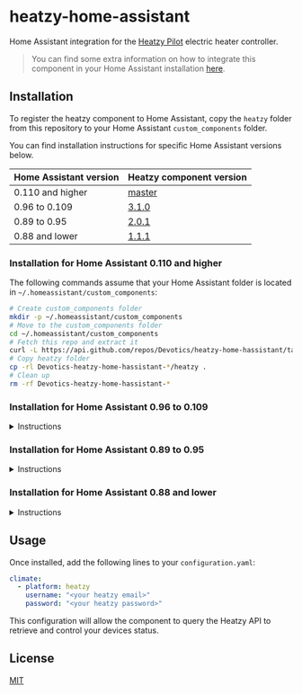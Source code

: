 # heatzy-home-assistant

Home Assistant integration for the [Heatzy Pilot](https://heatzy.com/pilote) electric heater controller.

> You can find some extra information on how to integrate this component in your Home Assistant installation [here](https://community.home-assistant.io/t/heatzy-compoment/54863).

## Installation

To register the heatzy component to Home Assistant, copy the `heatzy` folder from this repository to your Home Assistant `custom_components` folder.

You can find installation instructions for specific Home Assistant versions below.

| Home Assistant version | Heatzy component version                                   |
| ---------------------- | ---------------------------------------------------------- |
| 0.110 and higher       | [master](#installation-for-home-assistant-0110-and-higher) |
| 0.96 to 0.109          | [3.1.0](#installation-for-home-assistant-096-to-0109)      |
| 0.89 to 0.95           | [2.0.1](#installation-for-home-assistant-089-to-095)       |
| 0.88 and lower         | [1.1.1](#installation-for-home-assistant-088-and-lower)    |

### Installation for Home Assistant 0.110 and higher

The following commands assume that your Home Assistant folder is located in `~/.homeassistant/custom_components`:

```bash
# Create custom_components folder
mkdir -p ~/.homeassistant/custom_components
# Move to the custom_components folder
cd ~/.homeassistant/custom_components
# Fetch this repo and extract it
curl -L https://api.github.com/repos/Devotics/heatzy-home-hassistant/tarball/master | tar -xz
# Copy heatzy folder
cp -rl Devotics-heatzy-home-hassistant-*/heatzy .
# Clean up
rm -rf Devotics-heatzy-home-hassistant-*
```

### Installation for Home Assistant 0.96 to 0.109

<details>
  <summary>Instructions</summary>

Version 4.0.0 of this component removes some deprecation notices introduced by [this pull request](https://github.com/home-assistant/core/pull/34591). You can still install a compatible version for Home Assistant versions 0.96 to 0.109 with the following instructions:

```bash
# Create custom_components folder
mkdir -p ~/.homeassistant/custom_components
# Move to the custom_components folder
cd ~/.homeassistant/custom_components
# Fetch this repo and extract it
curl -L https://api.github.com/repos/Devotics/heatzy-home-hassistant/tarball/3.1.0 | tar -xz
# Copy heatzy folder
cp -rl Devotics-heatzy-home-hassistant-*/heatzy .
# Clean up
rm -rf Devotics-heatzy-home-hassistant-*
```

</details>

### Installation for Home Assistant 0.89 to 0.95

<details>
  <summary>Instructions</summary>

Version 3.0.0 of this component introduces breaking changes related to [the Climate Cleanup](https://developers.home-assistant.io/blog/2019/07/03/climate-cleanup.html). You can still install a compatible version for Home Assistant versions 0.89 to 0.95 with the following instructions:

```bash
# Create custom_components folder
mkdir -p ~/.homeassistant/custom_components
# Move to the custom_components folder
cd ~/.homeassistant/custom_components
# Fetch this repo and extract it
curl -L https://api.github.com/repos/Devotics/heatzy-home-hassistant/tarball/2.0.1 | tar -xz
# Copy heatzy folder
cp -rl Devotics-heatzy-home-hassistant-*/heatzy .
# Clean up
rm -rf Devotics-heatzy-home-hassistant-*
```

</details>

### Installation for Home Assistant 0.88 and lower

<details>
  <summary>Instructions</summary>

Version 2.0.0 of this component introduces breaking changes related to [The Great Migration ™](https://developers.home-assistant.io/blog/2019/02/19/the-great-migration.html). You can still install a compatible version on Home Assistant 0.88 and lower with the following instructions:

```bash
# Create custom_components folder
mkdir -p ~/.homeassistant/custom_components
# Move to the custom_components folder
cd ~/.homeassistant/custom_components
# Fetch this repo and extract it
curl -L https://api.github.com/repos/Devotics/heatzy-home-hassistant/tarball/1.1.1 | tar -xz
# Copy climate folder
cp -rl Devotics-heatzy-home-hassistant-*/climate .
# Clean up
rm -rf Devotics-heatzy-home-hassistant-*
```

</details>

## Usage

Once installed, add the following lines to your `configuration.yaml`:

```yaml
climate:
  - platform: heatzy
    username: "<your heatzy email>"
    password: "<your heatzy password>"
```

This configuration will allow the component to query the Heatzy API to retrieve and control your devices status.

## License

[MIT](https://oss.ninja/mit/devotics)
